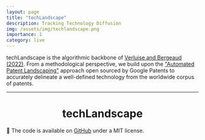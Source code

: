 ```yaml
---
layout: page
title: "techLandscape"
description: Tracking Technology Diffusion
img: /assets/img/techlandscape.png
importance: 1
category: live
---
```


techLandscape is the algorithmic backbone of [Verluise and Bergeaud (2022)](https://cep.lse.ac.uk/_NEW/PUBLICATIONS/abstract.asp?index=9637). From a methodological perspective, we build upon the ["Automated Patent Landscaping"](https://github.com/google/patents-public-data/blob/master/models/landscaping/README.md) approach open sourced by Google Patents to accurately delineate a well-defined technology from the worldwide corpus of patents.

---
<h1 align="center">techLandscape
</h1>


🤗 The code is available on [GitHub](https://github.com/cverluise/techlandscape) under 
a MIT license.